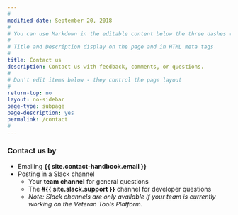 ```yaml
---
#
modified-date: September 20, 2018
#
# You can use Markdown in the editable content below the three dashes (---)
#
# Title and Description display on the page and in HTML meta tags
#
title: Contact us
description: Contact us with feedback, comments, or questions.
#
# Don't edit items below - they control the page layout
#
return-top: no
layout: no-sidebar
page-type: subpage
page-description: yes
permalink: /contact
#
---
```


### Contact us by

* Emailing **{{ site.contact-handbook.email }}**
* Posting in a Slack channel
  * Your **team channel** for general questions
  * The **#{{ site.slack.support }}** channel for developer questions
  * *Note: Slack channels are only available if your team is currently working on the Veteran Tools Platform.*

<p>&nbsp;</p>
<p>&nbsp;</p>
<p>&nbsp;</p>
